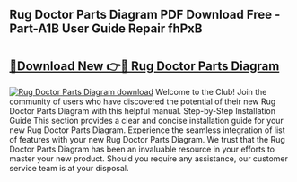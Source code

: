 ## Rug Doctor Parts Diagram PDF Download Free - Part-A1B User Guide Repair fhPxB

# <h2><a href="http://dfhqso7.blite.top/?on=Rug+Doctor+Parts+Diagram">🔗Download New 👉🔴 Rug Doctor Parts Diagram</a></h2>

[![Rug Doctor Parts Diagram download](https://i.imgur.com/lujVjoI.png)](http://dfhqso7.blite.top/?on=Rug+Doctor+Parts+Diagram)
Welcome to the Club! Join the community of users who have discovered the potential of their new Rug Doctor Parts Diagram with this helpful manual. Step-by-Step Installation Guide This section provides a clear and concise installation guide for your new Rug Doctor Parts Diagram. Experience the seamless integration of list of features with your new Rug Doctor Parts Diagram. We trust that the Rug Doctor Parts Diagram has been an invaluable resource in your efforts to master your new product. Should you require any assistance, our customer service team is at your disposal.
